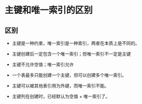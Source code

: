 

# 主键和唯一索引的区别

## 区别

- 主键是一种约束，唯一索引是一种索引，两者在本质上是不同的。

- 主键创建后一定包含一个唯一索引；但唯一索引不一定是主键

- 主键不允许空值；唯一索引允许

- 一个表最多只能创建一个主键，但可以创建多个唯一索引。

- 主键可以被其他表引用为外键，而唯一索引不能。

- 主键列在创建时，已经默认为空值 + 唯一索引了。
